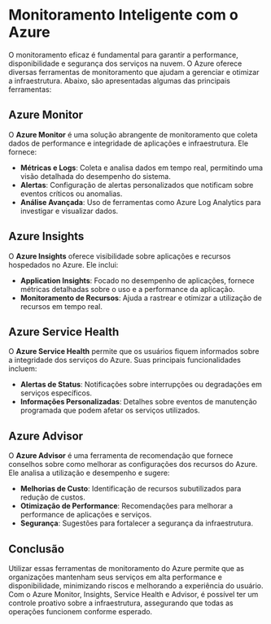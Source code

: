# Monitoramento Inteligente com o Azure

O monitoramento eficaz é fundamental para garantir a performance, disponibilidade e segurança dos serviços na nuvem. O Azure oferece diversas ferramentas de monitoramento que ajudam a gerenciar e otimizar a infraestrutura. Abaixo, são apresentadas algumas das principais ferramentas:

## Azure Monitor

O **Azure Monitor** é uma solução abrangente de monitoramento que coleta dados de performance e integridade de aplicações e infraestrutura. Ele fornece:

- **Métricas e Logs**: Coleta e analisa dados em tempo real, permitindo uma visão detalhada do desempenho do sistema.
- **Alertas**: Configuração de alertas personalizados que notificam sobre eventos críticos ou anomalias.
- **Análise Avançada**: Uso de ferramentas como Azure Log Analytics para investigar e visualizar dados.

## Azure Insights

O **Azure Insights** oferece visibilidade sobre aplicações e recursos hospedados no Azure. Ele inclui:

- **Application Insights**: Focado no desempenho de aplicações, fornece métricas detalhadas sobre o uso e a performance da aplicação.
- **Monitoramento de Recursos**: Ajuda a rastrear e otimizar a utilização de recursos em tempo real.

## Azure Service Health

O **Azure Service Health** permite que os usuários fiquem informados sobre a integridade dos serviços do Azure. Suas principais funcionalidades incluem:

- **Alertas de Status**: Notificações sobre interrupções ou degradações em serviços específicos.
- **Informações Personalizadas**: Detalhes sobre eventos de manutenção programada que podem afetar os serviços utilizados.

## Azure Advisor

O **Azure Advisor** é uma ferramenta de recomendação que fornece conselhos sobre como melhorar as configurações dos recursos do Azure. Ele analisa a utilização e desempenho e sugere:

- **Melhorias de Custo**: Identificação de recursos subutilizados para redução de custos.
- **Otimização de Performance**: Recomendações para melhorar a performance de aplicações e serviços.
- **Segurança**: Sugestões para fortalecer a segurança da infraestrutura.

## Conclusão

Utilizar essas ferramentas de monitoramento do Azure permite que as organizações mantenham seus serviços em alta performance e disponibilidade, minimizando riscos e melhorando a experiência do usuário. Com o Azure Monitor, Insights, Service Health e Advisor, é possível ter um controle proativo sobre a infraestrutura, assegurando que todas as operações funcionem conforme esperado.
